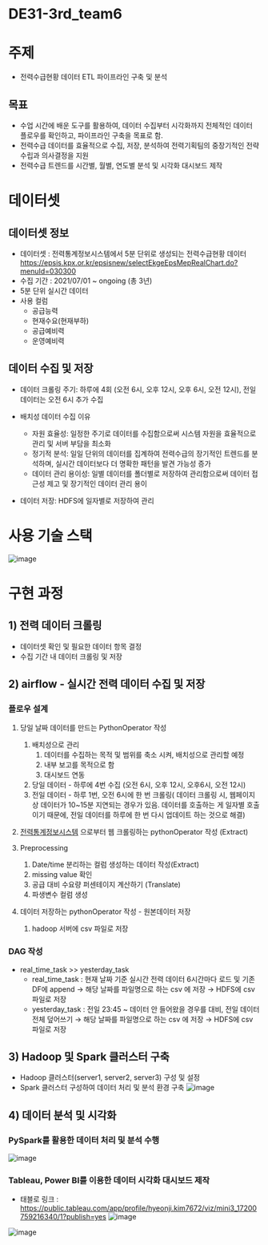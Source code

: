 # DE31-3rd_team6

# 주제
- 전력수급현황 데이터 ETL 파이프라인 구축 및 분석

## 목표
- 수업 시간에 배운 도구를 활용하여, 데이터 수집부터 시각화까지 전체적인 데이터 플로우를 확인하고, 파이프라인 구축을 목표로 함.
- 전력수급 데이터를 효율적으로 수집, 저장, 분석하여 전력기획팀의 중장기적인 전략 수립과 의사결정을 지원
- 전력수급 트렌드를 시간별, 월별, 연도별 분석 및 시각화 대시보드 제작

# 데이터셋
## 데이터셋 정보
- 데이터셋 : 전력통계정보시스템에서 5분 단위로 생성되는 전력수급현황 데이터
https://epsis.kpx.or.kr/epsisnew/selectEkgeEpsMepRealChart.do?menuId=030300
- 수집 기간 : 2021/07/01 ~ ongoing (총 3년)
- 5분 단위 실시간 데이터
- 사용 컬럼
  - 공급능력
  - 현재수요(현재부하)
  - 공급예비력
  - 운영예비력

## 데이터 수집 및 저장
- 데이터 크롤링 주기: 
  하루에 4회 (오전 6시, 오후 12시, 오후 6시, 오전 12시), 전일 데이터는 오전 6시 추가 수집

- 배치성 데이터 수집 이유
  - 자원 효율성: 
  일정한 주기로 데이터를 수집함으로써 시스템 자원을 효율적으로 관리 및 서버 부담을 최소화
  - 정기적 분석: 
  일일 단위의 데이터를 집계하여 전력수급의 장기적인 트렌드를 분석하며, 실시간 데이터보다 더 명확한   패턴을 발견 가능성 증가
  - 데이터 관리 용이성: 
  일별 데이터를 폴더별로 저장하여 관리함으로써 데이터 접근성 제고 및 장기적인 데이터 관리 용이

- 데이터 저장: 
HDFS에 일자별로 저장하여 관리


# 사용 기술 스택
![image](https://github.com/pladata-encore/DE31-3rd_team6/assets/155427737/1eaa9172-27ca-4830-9765-200a482b66f6)


# 구현 과정

## 1) 전력 데이터 크롤링
- 데이터셋 확인 및 필요한 데이터 항목 결정
- 수집 기간 내 데이터 크롤링 및 저장

## 2) airflow - 실시간 전력 데이터 수집 및 저장

### 플로우 설계
1. 당일 날짜 데이터를 만드는 PythonOperator 작성
    1. 배치성으로 관리
        1. 데이터를 수집하는 목적 및 범위를 축소 시켜, 배치성으로 관리할 예정
        2. 내부 보고를 목적으로 함
        3. 대시보드 연동
    2. 당일 데이터 - 하루에 4번 수집 (오전 6시, 오후 12시, 오후6시, 오전 12시)
    3. 전일 데이터 - 하루 1번, 오전 6시에 한 번 크롤링( 데이터 크롤링 시, 웹페이지 상 데이터가 10~15분 지연되는 경우가 있음. 데이터를 호출하는 게 일자별 호출이기 때문에, 전일 데이터를 하루에 한 번 다시 업데이트 하는 것으로 해결)

2. [전력통계정보시스템](https://epsis.kpx.or.kr/epsisnew/selectEkgeEpsMepRealChart.do?menuId=030300&locale=) 으로부터 웹 크롤링하는 pythonOperator 작성 (Extract)

3. Preprocessing 
    1. Date/time 분리하는 컬럼 생성하는 데이터 작성(Extract)
    2. missing value 확인
    3. 공급 대비 수요량 퍼센테이지 계산하기 (Translate)
    4. 파생변수 컬럼 생성

4. 데이터 저장하는 pythonOperator 작성 - 원본데이터 저장
    1. hadoop 서버에 csv 파일로 저장
  
### DAG 작성
- real_time_task >> yesterday_task
  - real_time_task : 현재 날짜 기준 실시간 전력 데이터 6시간마다 로드 및 기존 DF에 append → 해당 날짜를 파일명으로 하는 csv 에 저장 → HDFS에 csv 파일로 저장
  - yesterday_task : 전일 23:45 ~ 데이터 안 들어왔을 경우를 대비, 전일 데이터 전체 덮어쓰기 → 해당 날짜를 파일명으로 하는 csv 에 저장 → HDFS에 csv 파일로 저장


## 3) Hadoop 및 Spark 클러스터 구축
- Hadoop 클러스터(server1, server2, server3) 구성 및 설정
- Spark 클러스터 구성하여 데이터 처리 및 분석 환경 구축
![image](https://github.com/pladata-encore/DE31-3rd_team6/assets/155427737/8c48dc72-a418-4b6f-8939-656967c4f8f9)

## 4) 데이터 분석 및 시각화

### PySpark를 활용한 데이터 처리 및 분석 수행

![image](https://github.com/pladata-encore/DE31-3rd_team6/assets/155427737/8543db47-27df-4bad-942d-847b67a2b9bf)


### Tableau, Power BI를 이용한 데이터 시각화 대시보드 제작
  - 태블로 링크 : https://public.tableau.com/app/profile/hyeonji.kim7672/viz/mini3_17200759216340/1?publish=yes
![image](https://github.com/pladata-encore/DE31-3rd_team6/assets/155427737/f7aaec71-31cb-4425-865d-5a11c428fc79)

![image](https://github.com/pladata-encore/DE31-3rd_team6/assets/155427737/64c4dc41-9e80-4f21-ac45-56a243fe60da)


